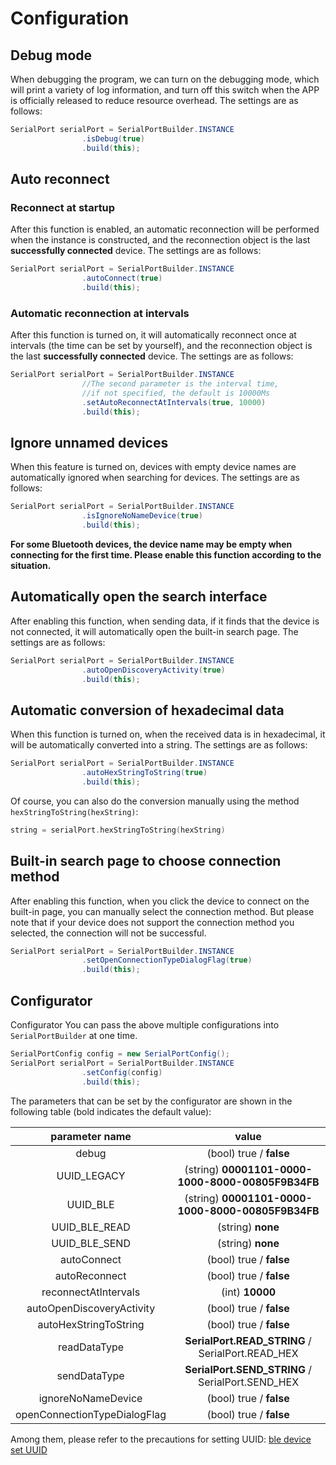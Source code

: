 # Configuration

## Debug mode

When debugging the program, we can turn on the debugging mode, which will print a variety of log information, and turn off this switch when the APP is officially released to reduce resource overhead. The settings are as follows:

```java
SerialPort serialPort = SerialPortBuilder.INSTANCE
                .isDebug(true)
                .build(this);
```

## Auto reconnect

### Reconnect at startup

After this function is enabled, an automatic reconnection will be performed when the instance is constructed, and the reconnection object is the last **successfully connected** device. The settings are as follows:

```java
SerialPort serialPort = SerialPortBuilder.INSTANCE
                .autoConnect(true)
                .build(this);
```

### Automatic reconnection at intervals

After this function is turned on, it will automatically reconnect once at intervals (the time can be set by yourself), and the reconnection object is the last **successfully connected** device. The settings are as follows:

```java
SerialPort serialPort = SerialPortBuilder.INSTANCE
    			//The second parameter is the interval time, 
    			//if not specified, the default is 10000Ms
                .setAutoReconnectAtIntervals(true, 10000)
                .build(this);
```

## Ignore unnamed devices

When this feature is turned on, devices with empty device names are automatically ignored when searching for devices. The settings are as follows:

```java
SerialPort serialPort = SerialPortBuilder.INSTANCE
                .isIgnoreNoNameDevice(true)
                .build(this);
```

**For some Bluetooth devices, the device name may be empty when connecting for the first time. Please enable this function according to the situation.**

## Automatically open the search interface

After enabling this function, when sending data, if it finds that the device is not connected, it will automatically open the built-in search page. The settings are as follows:

```java
SerialPort serialPort = SerialPortBuilder.INSTANCE
                .autoOpenDiscoveryActivity(true)
                .build(this);
```

## Automatic conversion of hexadecimal data

When this function is turned on, when the received data is in hexadecimal, it will be automatically converted into a string. The settings are as follows:

```java
SerialPort serialPort = SerialPortBuilder.INSTANCE
                .autoHexStringToString(true)
                .build(this);
```

Of course, you can also do the conversion manually using the method `hexStringToString(hexString)`:

```kotlin
string = serialPort.hexStringToString(hexString)
```

## Built-in search page to choose connection method
After enabling this function, when you click the device to connect on the built-in page, you can manually select the connection method. But please note that if your device does not support the connection method you selected, the connection will not be successful.

```java
SerialPort serialPort = SerialPortBuilder.INSTANCE
                .setOpenConnectionTypeDialogFlag(true)
                .build(this);
```

## Configurator

Configurator You can pass the above multiple configurations into `SerialPortBuilder` at one time.

```java
SerialPortConfig config = new SerialPortConfig();
SerialPort serialPort = SerialPortBuilder.INSTANCE
                .setConfig(config)
                .build(this);
```

The parameters that can be set by the configurator are shown in the following table (bold indicates the default value):

|           parameter name           |                        value                         |
| :--------------------------: | :-----------------------------------------------: |
|            debug             |              (bool) true / **false**              |
|         UUID_LEGACY          | (string) **00001101-0000-1000-8000-00805F9B34FB** |
|           UUID_BLE           | (string) **00001101-0000-1000-8000-00805F9B34FB** |
|        UUID_BLE_READ         |                  (string) **none**                  |
|        UUID_BLE_SEND         |                  (string) **none**                  |
|         autoConnect          |              (bool) true / **false**              |
|        autoReconnect         |              (bool) true / **false**              |
|     reconnectAtIntervals     |                  (int) **10000**                  |
|  autoOpenDiscoveryActivity   |              (bool) true / **false**              |
|    autoHexStringToString     |              (bool) true / **false**              |
|         readDataType         | **SerialPort.READ_STRING** / SerialPort.READ_HEX  |
|         sendDataType         | **SerialPort.SEND_STRING** / SerialPort.SEND_HEX  |
|      ignoreNoNameDevice      |              (bool) true / **false**              |
| openConnectionTypeDialogFlag |              (bool) true / **false**              |

Among them, please refer to the precautions for setting UUID: [ble device set UUID](./discovery_connect_java.html#ble)

